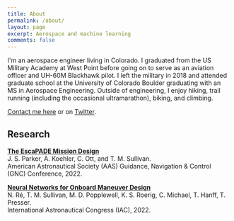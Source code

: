 ```yaml
---
title: About
permalink: /about/
layout: page
excerpt: Aerospace and machine learning
comments: false
---
```


I'm an aerospace engineer living in Colorado. I graduated from the US Military Academy at West Point before going on to serve as an aviation officer and UH-60M Blackhawk pilot. I left the military in 2018 and attended graduate school at the University of Colorado Boulder graduating with an MS in Aerospace Engineering. Outside of engineering, I enjoy hiking, trail running (including the occasional ultramarathon), biking, and climbing.

[Contact me here](https://forms.gle/DpsktUpr9tLkbApS6) or on [Twitter](https://twitter.com/tims457).

## Research

**[The EscaPADE Mission Design](https://aas-rocky-mountain-section.org/)**  
J. S. Parker, A. Koehler, C. Ott, and T. M. Sullivan.  
American Astronautical Society (AAS) Guidance, Navigation & Control (GNC) Conference, 2022.

**[Neural Networks for Onboard Maneuver Design](https://www.researchgate.net/publication/364011483_Neural_Networks_for_Onboard_Maneuver_Design)**  
N. Ré, T. M. Sullivan, M. D. Popplewell, K. S. Roerig, C. Michael, T. Hanff, T. Presser.  
International Astronautical Congress (IAC), 2022.